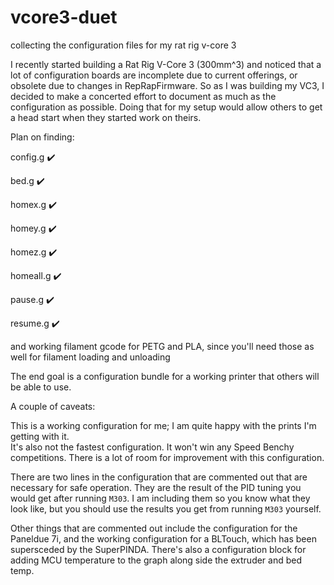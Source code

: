 # vcore3-duet
collecting the configuration files for my rat rig v-core 3 


I recently started building a Rat Rig V-Core 3 (300mm^3) and noticed that a lot of configuration boards are incomplete due to current offerings, or obsolete due to changes in RepRapFirmware.  So as I was building my VC3, I decided to make a concerted effort to document as much as the configuration as possible.  Doing that for my setup would allow others to get a head start when they started work on theirs.

Plan on finding:

config.g ✔️

bed.g ✔️

homex.g ✔️

homey.g ✔️

homez.g ✔️

homeall.g ✔️

pause.g ✔️

resume.g ✔️

and working filament gcode for PETG and PLA, since you'll need those as well for filament loading and unloading

The end goal is a configuration bundle for a working printer that others will be able to use.

A couple of caveats: 

This is a working configuration for me; I am quite happy with the prints I'm getting with it.  
It's also not the fastest configuration.  It won't win any Speed Benchy competitions.
There is a lot of room for improvement with this configuration.

There are two lines in the configuration that are commented out that are necessary for safe operation.  They are the result of the PID tuning you would get after running ```M303```.  I am including them so you know what they look like, but you should use the results you get from running ```M303``` yourself.

Other things that are commented out include the configuration for the Paneldue 7i, and the working configuration for a BLTouch, which has been supersceded by the SuperPINDA.  There's also a configuration block for adding MCU temperature to the graph along side the extruder and bed temp.
